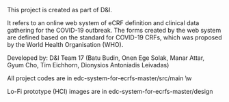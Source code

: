 This project is created as part of D&I. 

It refers to an online web system of eCRF definition and clinical data gathering for the COVID-19 outbreak. 
The forms created by the web system are defined based on the standard for COVID-19 CRFs, which was proposed by the World Health Organisation (WHO).

Developed by: D&I Team 17
(Batu Budin, 
Onen Ege Solak, 
Manar Attar,
Gyum Cho, 
Tim Eichhorn, 
Dionysios Antoniadis Leivadas)

All project codes are in edc-system-for-ecrfs-master/src/main \w

Lo-Fi prototype (HCI) images are in edc-system-for-ecrfs-master/design
